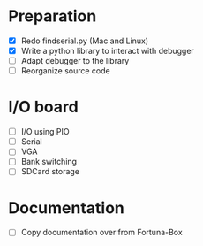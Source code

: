 # Preparation
- [x] Redo findserial.py (Mac and Linux)
- [x] Write a python library to interact with debugger
- [ ] Adapt debugger to the library
- [ ] Reorganize source code

# I/O board
- [ ] I/O using PIO
- [ ] Serial
- [ ] VGA
- [ ] Bank switching
- [ ] SDCard storage

# Documentation
- [ ] Copy documentation over from Fortuna-Box
